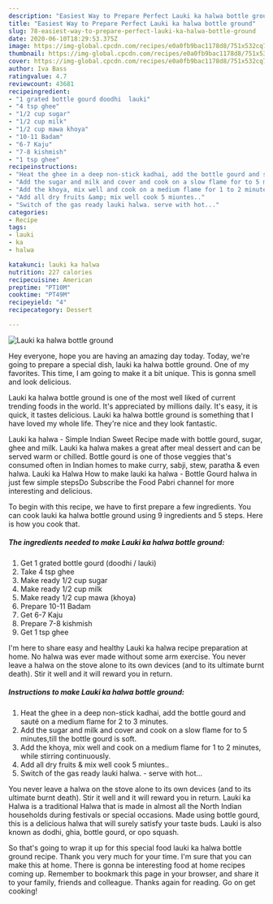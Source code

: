 ```yaml
---
description: "Easiest Way to Prepare Perfect Lauki ka halwa bottle ground"
title: "Easiest Way to Prepare Perfect Lauki ka halwa bottle ground"
slug: 78-easiest-way-to-prepare-perfect-lauki-ka-halwa-bottle-ground
date: 2020-06-10T18:29:53.375Z
image: https://img-global.cpcdn.com/recipes/e0a0fb9bac1178d8/751x532cq70/lauki-ka-halwa-bottle-ground-recipe-main-photo.jpg
thumbnail: https://img-global.cpcdn.com/recipes/e0a0fb9bac1178d8/751x532cq70/lauki-ka-halwa-bottle-ground-recipe-main-photo.jpg
cover: https://img-global.cpcdn.com/recipes/e0a0fb9bac1178d8/751x532cq70/lauki-ka-halwa-bottle-ground-recipe-main-photo.jpg
author: Iva Bass
ratingvalue: 4.7
reviewcount: 43681
recipeingredient:
- "1 grated bottle gourd doodhi  lauki"
- "4 tsp ghee"
- "1/2 cup sugar"
- "1/2 cup milk"
- "1/2 cup mawa khoya"
- "10-11 Badam"
- "6-7 Kaju"
- "7-8 kishmish"
- "1 tsp ghee"
recipeinstructions:
- "Heat the ghee in a deep non-stick kadhai, add the bottle gourd and sauté on a medium flame for 2 to 3 minutes."
- "Add the sugar and milk and cover and cook on a slow flame for to 5 minutes,till the bottle gourd is soft."
- "Add the khoya, mix well and cook on a medium flame for 1 to 2 minutes, while stirring continuously."
- "Add all dry fruits &amp; mix well cook 5 miuntes.."
- "Switch of the gas ready lauki halwa. serve with hot..."
categories:
- Recipe
tags:
- lauki
- ka
- halwa

katakunci: lauki ka halwa 
nutrition: 227 calories
recipecuisine: American
preptime: "PT10M"
cooktime: "PT49M"
recipeyield: "4"
recipecategory: Dessert

---
```



![Lauki ka halwa bottle ground](https://img-global.cpcdn.com/recipes/e0a0fb9bac1178d8/751x532cq70/lauki-ka-halwa-bottle-ground-recipe-main-photo.jpg)

Hey everyone, hope you are having an amazing day today. Today, we're going to prepare a special dish, lauki ka halwa bottle ground. One of my favorites. This time, I am going to make it a bit unique. This is gonna smell and look delicious.

Lauki ka halwa bottle ground is one of the most well liked of current trending foods in the world. It's appreciated by millions daily. It's easy, it is quick, it tastes delicious. Lauki ka halwa bottle ground is something that I have loved my whole life. They're nice and they look fantastic.

Lauki ka halwa - Simple Indian Sweet Recipe made with bottle gourd, sugar, ghee and milk. Lauki ka halwa makes a great after meal dessert and can be served warm or chilled. Bottle gourd is one of those veggies that&#39;s consumed often in Indian homes to make curry, sabji, stew, paratha &amp; even halwa. Lauki ka Halwa How to make lauki ka halwa - Bottle Gourd halwa in just few simple stepsDo Subscribe the Food Pabri channel for more interesting and delicious.


To begin with this recipe, we have to first prepare a few ingredients. You can cook lauki ka halwa bottle ground using 9 ingredients and 5 steps. Here is how you cook that.

<!--inarticleads1-->

##### The ingredients needed to make Lauki ka halwa bottle ground:

1. Get 1 grated bottle gourd (doodhi / lauki)
1. Take 4 tsp ghee
1. Make ready 1/2 cup sugar
1. Make ready 1/2 cup milk
1. Make ready 1/2 cup mawa (khoya)
1. Prepare 10-11 Badam
1. Get 6-7 Kaju
1. Prepare 7-8 kishmish
1. Get 1 tsp ghee


I&#39;m here to share easy and healthy Lauki ka halwa recipe preparation at home. No halwa was ever made without some arm exercise. You never leave a halwa on the stove alone to its own devices (and to its ultimate burnt death). Stir it well and it will reward you in return. 

<!--inarticleads2-->

##### Instructions to make Lauki ka halwa bottle ground:

1. Heat the ghee in a deep non-stick kadhai, add the bottle gourd and sauté on a medium flame for 2 to 3 minutes.
1. Add the sugar and milk and cover and cook on a slow flame for to 5 minutes,till the bottle gourd is soft.
1. Add the khoya, mix well and cook on a medium flame for 1 to 2 minutes, while stirring continuously.
1. Add all dry fruits &amp; mix well cook 5 miuntes..
1. Switch of the gas ready lauki halwa. - serve with hot...


You never leave a halwa on the stove alone to its own devices (and to its ultimate burnt death). Stir it well and it will reward you in return. Lauki ka Halwa is a traditional Halwa that is made in almost all the North Indian households during festivals or special occasions. Made using bottle gourd, this is a delicious halwa that will surely satisfy your taste buds. Lauki is also known as dodhi, ghia, bottle gourd, or opo squash. 

So that's going to wrap it up for this special food lauki ka halwa bottle ground recipe. Thank you very much for your time. I'm sure that you can make this at home. There is gonna be interesting food at home recipes coming up. Remember to bookmark this page in your browser, and share it to your family, friends and colleague. Thanks again for reading. Go on get cooking!
